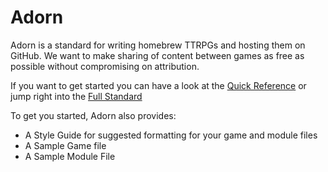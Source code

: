 # Adorn
Adorn is a standard for writing homebrew TTRPGs and hosting them on GitHub.  We want to make sharing of content between games as free as possible without compromising on attribution.

If you want to get started you can have a look at the [Quick Reference](https://github.com/DeMystic/Adorn/blob/main/adorn_quick_reference.md) or jump right into the [Full Standard](https://github.com/DeMystic/Adorn/blob/main/adorn_format_standard.md)

To get you started, Adorn also provides:
- A Style Guide for suggested formatting for your game and module files 
- A Sample Game file
- A Sample Module File  
